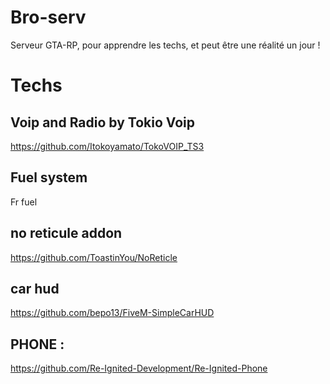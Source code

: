 # Bro-serv
Serveur GTA-RP, pour apprendre les techs, et peut être une réalité un jour !


# Techs
## Voip and Radio by Tokio Voip
https://github.com/Itokoyamato/TokoVOIP_TS3

## Fuel system
Fr fuel

## no reticule addon
https://github.com/ToastinYou/NoReticle

## car hud
https://github.com/bepo13/FiveM-SimpleCarHUD


## PHONE :

https://github.com/Re-Ignited-Development/Re-Ignited-Phone